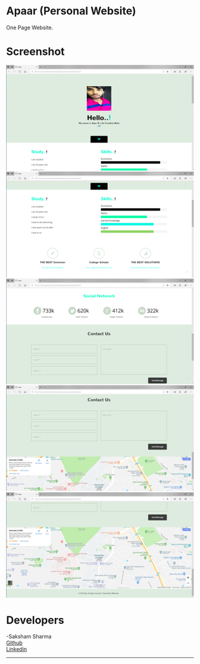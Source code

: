 # Apaar (Personal Website)
One Page Website.

# Screenshot
<img src="a1.png">
<br>
<img src="a2.png">
<br>
<img src="a3.png">
<br>
<img src="a4.png">
<img src="aa.png">

# Developers
-Saksham Sharma<br>
<a href="https://github.com/Sakshamoo17">Github</a>
<br>
<a href="https://www.linkedin.com/in/saksham-sharma-bb576b167/">Linkedin</a>
****************************************************************************
